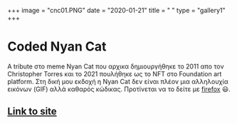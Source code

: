+++
image = "cnc01.PNG"
date = "2020-01-21"
title = " "
type = "gallery1"
+++

# Coded Nyan Cat 

Α tribute στο meme Nyan Cat που αρχικα δημιουργήθηκε το 2011 απο τον Christopher Torres και το 2021 πουλήθηκε ως το NFT στο Foundation art platform. Στη δική μου εκδοχή η Nyan Cat δεν είναι πλέον μια αλληλουχία εικόνων (GIF) αλλά καθαρός κώδικας. 
Προτίνεται να το δείτε με [firefox](https://www.mozilla.org/en-US/exp/firefox/new/) :smiley:.  
## [Link to site](https://fmoraitis.github.io/MyCodedNyanCat/) 

<!-- {{< gallery1 >}}  -->





